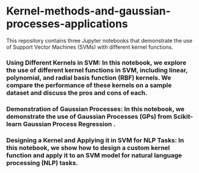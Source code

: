 # Kernel-methods-and-gaussian-processes-applications

This repository contains three Jupyter notebooks that demonstrate the use of Support Vector Machines (SVMs) with different kernel functions.

### Using Different Kernels in SVM: In this notebook, we explore the use of different kernel functions in SVM, including linear, polynomial, and radial basis function (RBF) kernels. We compare the performance of these kernels on a sample dataset and discuss the pros and cons of each.

### Demonstration of Gaussian Processes: In this notebook, we demonstrate the use of Gaussian Processes (GPs) from Scikit-learn Gaussian Process Regression .

### Designing a Kernel and Applying it in SVM for NLP Tasks: In this notebook, we show how to design a custom kernel function and apply it to an SVM model for natural language processing (NLP) tasks. 
